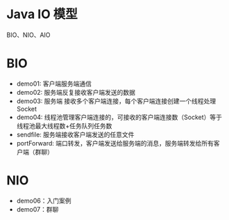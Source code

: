 # Java IO 模型
BIO、NIO、AIO

# BIO

- demo01: 客户端服务端通信
- demo02: 服务端反复接收客户端发送的数据
- demo03: 服务端 接收多个客户端连接，每个客户端连接创建一个线程处理Socket
- demo04: 线程池管理客户端连接的，可接收的客户端连接数（Socket）等于 线程池最大线程数+任务队列任务数
- sendfile: 服务端接收客户端发送的任意文件
- portForward: 端口转发，客户端发送给服务端的消息，服务端转发给所有客户端（群聊）

# NIO

- demo06：入门案例
- demo07：群聊

 
